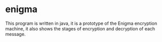 # enigma
This program is written in java, it is a prototype of the Enigma encryption machine, it also shows the stages of encryption and decryption of each message.
